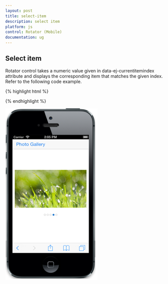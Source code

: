 ```yaml
---
layout: post
title: select-item
description: select item
platform: js
control: Rotator (Mobile)
documentation: ug
---
```


## Select item

Rotator control takes a numeric value given in data-ej-currentitemindex attribute and displays the corresponding item that matches the given index. Refer to the following code example.

{% highlight html %}

   <div id="rotatordefault" data-role="ejmrotator" data-ej-targetid="rotatorcontentdefault" data-ej-currentitemindex="3">
    </div>
    <div id="rotatorcontentdefault">
        <div>
            <div class="photo photo1">
            </div>
        </div>
        <div>
            <div class="photo photo2">
            </div>
        </div>
        <div>
            <div class="photo photo3">
            </div>
        </div>
        <div>
            <div class="photo photo4">
            </div>
        </div>
        <div>
            <div class="photo photo5">
            </div>
        </div>
    </div>


{% endhighlight %}

![](select-item_images\select-item_img1.png)

